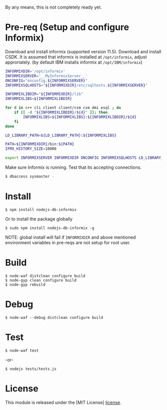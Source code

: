
By any means, this is not completely ready yet.

Pre-req (Setup and configure Informix)
======================================
Download and install informix (supported version 11.5).
Download and install CSDK.
It is assumed that informix is installed at `/opt/informix`, adjust approriately.
(by default IBM installs informix at `/opt/IBM/informix`)


```bash
INFORMIXDIR='/opt/informix'
INFORMIXSERVER='__MyInformixServer__'
ONCONFIG="onconfig.${INFORMIXSERVER}"
INFORMIXSQLHOSTS="${INFORMIXDIR}/etc/sqlhosts.${INFORMIXSERVER}"

INFORMIXLIBDIR="${INFORMIXDIR}/lib"
INFORMIXLIBS=${INFORMIXLIBDIR}

for d in c++ cli client client/csm csm dmi esql ; do
    if [[ -d "${INFORMIXLIBDIR}/${d}" ]]; then
        INFORMIXLIBS=${INFORMIXLIBS}:${INFORMIXLIBDIR}/${d}
    fi
done

LD_LIBRARY_PATH=${LD_LIBRARY_PATH}:${INFORMIXLIBS}

PATH=${INFORMIXDIR}/bin:${PATH}
IFMX_HISTORY_SIZE=10000

export INFORMIXSERVER INFORMIXDIR ONCONFIG INFORMIXSQLHOSTS LD_LIBRARY_PATH PATH IFMX_HISTORY_SIZE
```
Make sure Informix is running. Test that its accepting connections.

```bash
$ dbaccess sysmaster -
```


Install
=======
	$ npm install nodejs-db-informix

Or to install the package globally

	$ sudo npm install nodejs-db-informix -g

NOTE: global install will fail if `INFORMIXDIR` and above mentioned environment
variables in pre-reqs are not setup for root user.


Build
=====
	$ node-waf distclean configure build
	$ node-gyp clean configure build
	$ node-gyp rebuild


Debug
=====
	$ node-waf --debug distclean configure build


Test
====
	$ node-waf test

-or-

	$ nodejs tests/tests.js


License
=======
This module is released under the [MIT License] [license].

[license]: http://www.opensource.org/licenses/mit-license.php

